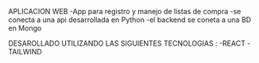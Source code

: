 APLICACION WEB
      -App para registro y manejo de listas de compra 
      -se conecta a una api desarrollada en Python
      -el backend se coneta a una BD en Mongo

DESAROLLADO UTILIZANDO LAS SIGUIENTES TECNOLOGIAS :
    -REACT
    -TAILWIND
